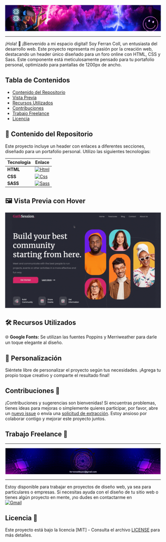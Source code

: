 <div align="center">
  <img src="banner.gif" alt="Banner">
</div>

---

¡Hola! 👋 ¡Bienvenido a mi espacio digital! Soy Ferran Coll, un entusiasta del desarrollo web. Este proyecto representa mi pasión por la creación web, destacando un header único diseñado para un foro online con HTML, CSS y Sass. Este componente está meticulosamente pensado para tu portafolio personal, optimizado para pantallas de 1200px de ancho.

## Tabla de Contenidos
- [Contenido del Repositorio](src)
- [Vista Previa](vista-previa.png)
- [Recursos Utilizados](https://fonts.google.com/)
- [Contribuciones](https://github.com/notifications)
- [Trabajo Freelance](mailto:ferrancolllopez@gmail.com)
- [Licencia](LICENCIA)

## 📁 Contenido del Repositorio

Este proyecto incluye un header con enlaces a diferentes secciones, diseñado para un portafolio personal. Utilizo las siguientes tecnologías:

| Tecnología | Enlace |
|------------|--------|
| **HTML**   | [![Html](https://img.shields.io/badge/HTML-white?style=for-the-badge&logo=html5&logoColor=white&labelColor=black&color=%23E34F26)](src/index.html) |
| **CSS**    | [![Css](https://img.shields.io/badge/css-white?style=for-the-badge&logo=css3&logoColor=white&labelColor=black&color=blue)](src/css/style.css) |
| **SASS**   | [![Sass](https://img.shields.io/badge/SASS-black?style=for-the-badge&logo=Sass&logoColor=white&labelColor=black&color=%23CC6699)](src/sass/) |

## 🖼️ Vista Previa con Hover

<div align="center">
  <img src="vista-previa.gif" alt="Vista previa Header">
</div>

## 🛠️ Recursos Utilizados

🌐 **Google Fonts:** Se utilizan las fuentes Poppins y Merriweather para darle un toque elegante al diseño.

## 🎨 Personalización

Siéntete libre de personalizar el proyecto según tus necesidades. ¡Agrega tu propio toque creativo y comparte el resultado final!

## Contribuciones 🤝

¡Contribuciones y sugerencias son bienvenidas! Si encuentras problemas, tienes ideas para mejoras o simplemente quieres participar, por favor, abre un [nuevo issue](https://github.com/Ferran226/HTML-CSS-Header-Online-Forum/issues) o envía una [solicitud de extracción](https://github.com/Ferran226/HTML-CSS-Header-Online-Forum/pulls). Estoy ansioso por colaborar contigo y mejorar este proyecto juntos.

## Trabajo Freelance 💼

---

<div align="center">
  <img src="desde-0.gif" alt="vista previa"/>
</div>

---

Estoy disponible para trabajar en proyectos de diseño web, ya sea para particulares o empresas. Si necesitas ayuda con el diseño de tu sitio web o tienes algún proyecto en mente, ¡no dudes en contactarme en 
<br>
[![Gmail](https://img.shields.io/badge/Email%20personal-white?style=for-the-badge&logo=gmail&logoColor=white&label=ferrancolllopez%40gmail.com&labelColor=black&color=%23EA4335)](mailto:ferrancolllopez@gmail.com)


## Licencia 📜

Este proyecto está bajo la licencia [MIT] - Consulta el archivo [LICENSE](LICENSE) para más detalles.
